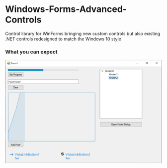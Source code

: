 # Windows-Forms-Advanced-Controls
Control library for WinForms bringing new custom controls but also existing .NET controls redesigned to match the Windows 10 style
### What you can expect
<img src="Screenshot.png" alt="Screenshot" />
